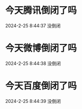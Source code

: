 # 今天腾讯倒闭了吗

2024-2-25 8:44:37 没倒闭

# 今天微博倒闭了吗

2024-2-25 8:44:38 没倒闭

# 今天百度倒闭了吗

2024-2-25 8:44:39 没倒闭

